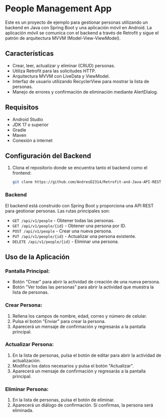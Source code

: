 # People Management App

Este es un proyecto de ejemplo para gestionar personas utilizando un backend en Java con Spring Boot y una aplicación móvil en Android. La aplicación móvil se comunica con el backend a través de Retrofit y sigue el patrón de arquitectura MVVM (Model-View-ViewModel).

## Características

- Crear, leer, actualizar y eliminar (CRUD) personas.
- Utiliza Retrofit para las solicitudes HTTP.
- Arquitectura MVVM con LiveData y ViewModel.
- Interfaz de usuario utilizando RecyclerView para mostrar la lista de personas.
- Manejo de errores y confirmación de eliminación mediante AlertDialog.

## Requisitos

- Android Studio
- JDK 17 o superior
- Gradle
- Maven
- Conexión a internet

## Configuración del Backend

1. Clona el repositorio donde se encuentra tanto el backend como el frontend:

   ```bash
   git clone https://github.com/AndresD2314/Retrofit-and-Java-API-REST.git
   
### Backend

El backend está construido con Spring Boot y proporciona una API REST para gestionar personas. Las rutas principales son:

- `GET /api/v1/people` - Obtener todas las personas.
- `GET /api/v1/people/{id}` - Obtener una persona por ID.
- `POST /api/v1/people` - Crear una nueva persona.
- `PUT /api/v1/people/{id}` - Actualizar una persona existente.
- `DELETE /api/v1/people/{id}` - Eliminar una persona.


## Uso de la Aplicación

### Pantalla Principal:

- Botón "Crear" para abrir la actividad de creación de una nueva persona.
- Botón "Ver todas las personas" para abrir la actividad que muestra la lista de personas.

### Crear Persona:

1. Rellena los campos de nombre, edad, correo y número de celular.
2. Pulsa el botón "Enviar" para crear la persona.
3. Aparecerá un mensaje de confirmación y regresarás a la pantalla principal.

### Actualizar Persona:

1. En la lista de personas, pulsa el botón de editar para abrir la actividad de actualización.
2. Modifica los datos necesarios y pulsa el botón "Actualizar".
3. Aparecerá un mensaje de confirmación y regresarás a la pantalla principal.

### Eliminar Persona:

1. En la lista de personas, pulsa el botón de eliminar.
2. Aparecerá un diálogo de confirmación. Si confirmas, la persona será eliminada.


